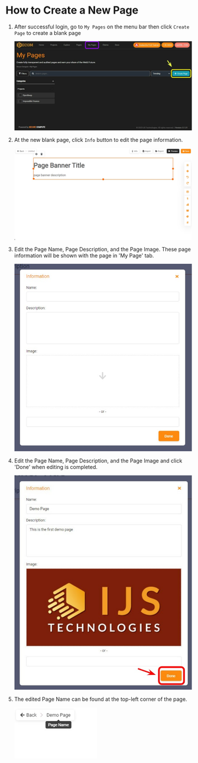 # How to Create a New Page
1. After successful login, go to `My Pages` on the menu bar then click `Create Page` to create a blank page

   ![](../.scbook/my-page.jpg)
 
2. At the new blank page, click `Info` button to edit the page information.
 
   ![](../.scbook/new-page.jpg)
 
3. Edit the Page Name, Page Description, and the Page Image.  These page information will be shown with the page in 'My Page' tab.
 
   ![](../.scbook/page-info-edit.jpg)
 
4. Edit the Page Name, Page Description, and the Page Image and click 'Done' when editing is completed.
 
   ![](../.scbook/page-info-edited.jpg)
 
5. The edited Page Name can be found at the top-left corner of the page.
 
   ![](../.scbook/page-info-updated.jpg)
